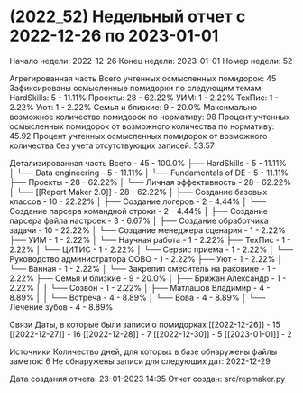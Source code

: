# (2022_52) Недельный отчет с 2022-12-26 по 2023-01-01

Начало недели: 2022-12-26
Конец недели: 2023-01-01
Номер недели: 52

Агрегированная часть
Всего учтенных осмысленных помидорок: 45
Зафиксированы осмысленные помидорки по следующим темам: 
HardSkills: 5 - 11.11%
Проекты: 28 - 62.22%
УИМ: 1 - 2.22%
ТехПис: 1 - 2.22%
Уют: 1 - 2.22%
Семья и близкие: 9 - 20.0%
Максимально возможное количество помидорок по нормативу: 98
Процент учтенных осмысленных помидорок от возможного количества по нормативу: 45.92
Процент учтенных осмысленных помидорок от возможного количества без учета отсутствующих записей: 53.57


Детализированная часть
Всего - 45 - 100.0%
├── HardSkills - 5 - 11.11%
│   └── Data engineering - 5 - 11.11%
│       └── Fundamentals of DE - 5 - 11.11%
├── Проекты - 28 - 62.22%
│   └── Личная эффективность - 28 - 62.22%
│       └── [[Report Maker 2.0]] - 28 - 62.22%
│           ├── Создание базовых классов - 10 - 22.22%
│           ├── Создание логеров - 2 - 4.44%
│           ├── Создание парсера командной строки - 2 - 4.44%
│           ├── Создание парсера файла настроек - 3 - 6.67%
│           ├── Создание обработчика задачи - 10 - 22.22%
│           └── Создание менеджера сценария - 1 - 2.22%
├── УИМ - 1 - 2.22%
│   └── Научная работа - 1 - 2.22%
├── ТехПис - 1 - 2.22%
│   └── ЦИТИС - 1 - 2.22%
│       └── Сервис приема - 1 - 2.22%
│           └── Руководство администратора ООВО - 1 - 2.22%
├── Уют - 1 - 2.22%
│   └── Ванная - 1 - 2.22%
│       └── Закрепил смеситель на раковине - 1 - 2.22%
├── Семья и близкие - 9 - 20.0%
│   ├── Брижан Александр - 1 - 2.22%
│   │   └── Созвон - 1 - 2.22%
│   ├── Матлашов Владимир - 4 - 8.89%
│   │   └── Встреча - 4 - 8.89%
│   └── Вова - 4 - 8.89%
│       └── Лечение зубов - 4 - 8.89%


Связи
Даты, в которые были записи о помидорках
[[2022-12-26]] - 15
[[2022-12-27]] - 16
[[2022-12-28]] - 7
[[2022-12-30]] - 5
[[2023-01-01]] - 2


Источники
Количество дней, для которых в базе обнаружены файлы заметок: 6
Не обнаружены записи для следующих дат:
2022-12-29

Дата создания отчета: 23-01-2023 14:35
Отчет создан: src/repmaker.py
